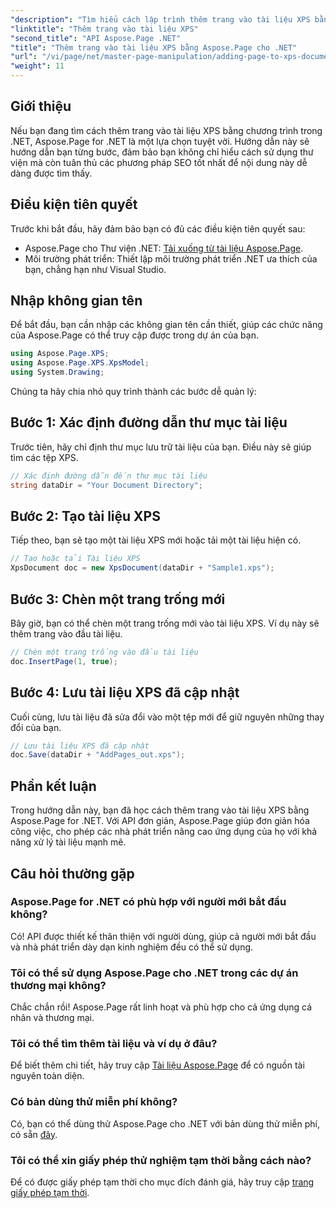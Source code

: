 ```yaml
---
"description": "Tìm hiểu cách lập trình thêm trang vào tài liệu XPS bằng Aspose.Page for .NET. Hướng dẫn toàn diện này bao gồm các điều kiện tiên quyết, ví dụ mã và câu hỏi thường gặp."
"linktitle": "Thêm trang vào tài liệu XPS"
"second_title": "API Aspose.Page .NET"
"title": "Thêm trang vào tài liệu XPS bằng Aspose.Page cho .NET"
"url": "/vi/page/net/master-page-manipulation/adding-page-to-xps-document/"
"weight": 11
---
```


## Giới thiệu

Nếu bạn đang tìm cách thêm trang vào tài liệu XPS bằng chương trình trong .NET, Aspose.Page for .NET là một lựa chọn tuyệt vời. Hướng dẫn này sẽ hướng dẫn bạn từng bước, đảm bảo bạn không chỉ hiểu cách sử dụng thư viện mà còn tuân thủ các phương pháp SEO tốt nhất để nội dung này dễ dàng được tìm thấy.

## Điều kiện tiên quyết

Trước khi bắt đầu, hãy đảm bảo bạn có đủ các điều kiện tiên quyết sau:

- Aspose.Page cho Thư viện .NET: [Tải xuống từ tài liệu Aspose.Page](https://reference.aspose.com/page/net/).
- Môi trường phát triển: Thiết lập môi trường phát triển .NET ưa thích của bạn, chẳng hạn như Visual Studio.

## Nhập không gian tên

Để bắt đầu, bạn cần nhập các không gian tên cần thiết, giúp các chức năng của Aspose.Page có thể truy cập được trong dự án của bạn.

```csharp
using Aspose.Page.XPS;
using Aspose.Page.XPS.XpsModel;
using System.Drawing;
```

Chúng ta hãy chia nhỏ quy trình thành các bước dễ quản lý:

## Bước 1: Xác định đường dẫn thư mục tài liệu

Trước tiên, hãy chỉ định thư mục lưu trữ tài liệu của bạn. Điều này sẽ giúp tìm các tệp XPS.

```csharp
// Xác định đường dẫn đến thư mục tài liệu
string dataDir = "Your Document Directory";
```

## Bước 2: Tạo tài liệu XPS

Tiếp theo, bạn sẽ tạo một tài liệu XPS mới hoặc tải một tài liệu hiện có.

```csharp
// Tạo hoặc tải Tài liệu XPS
XpsDocument doc = new XpsDocument(dataDir + "Sample1.xps");
```

## Bước 3: Chèn một trang trống mới

Bây giờ, bạn có thể chèn một trang trống mới vào tài liệu XPS. Ví dụ này sẽ thêm trang vào đầu tài liệu.

```csharp
// Chèn một trang trống vào đầu tài liệu
doc.InsertPage(1, true);
```

## Bước 4: Lưu tài liệu XPS đã cập nhật

Cuối cùng, lưu tài liệu đã sửa đổi vào một tệp mới để giữ nguyên những thay đổi của bạn.

```csharp
// Lưu tài liệu XPS đã cập nhật
doc.Save(dataDir + "AddPages_out.xps");
```

## Phần kết luận

Trong hướng dẫn này, bạn đã học cách thêm trang vào tài liệu XPS bằng Aspose.Page for .NET. Với API đơn giản, Aspose.Page giúp đơn giản hóa công việc, cho phép các nhà phát triển nâng cao ứng dụng của họ với khả năng xử lý tài liệu mạnh mẽ.

## Câu hỏi thường gặp

### Aspose.Page for .NET có phù hợp với người mới bắt đầu không?

Có! API được thiết kế thân thiện với người dùng, giúp cả người mới bắt đầu và nhà phát triển dày dạn kinh nghiệm đều có thể sử dụng.

### Tôi có thể sử dụng Aspose.Page cho .NET trong các dự án thương mại không?

Chắc chắn rồi! Aspose.Page rất linh hoạt và phù hợp cho cả ứng dụng cá nhân và thương mại.

### Tôi có thể tìm thêm tài liệu và ví dụ ở đâu?

Để biết thêm chi tiết, hãy truy cập [Tài liệu Aspose.Page](https://reference.aspose.com/page/net/) để có nguồn tài nguyên toàn diện.

### Có bản dùng thử miễn phí không?

Có, bạn có thể dùng thử Aspose.Page cho .NET với bản dùng thử miễn phí, có sẵn [đây](https://releases.aspose.com/).

### Tôi có thể xin giấy phép thử nghiệm tạm thời bằng cách nào?

Để có được giấy phép tạm thời cho mục đích đánh giá, hãy truy cập [trang giấy phép tạm thời](https://purchase.conholdate.com/temporary-license/).
